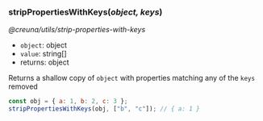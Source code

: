 ### stripPropertiesWithKeys(_object, keys_)

_@creuna/utils/strip-properties-with-keys_

- `object`: object
- `value`: string[]
- returns: object

Returns a shallow copy of `object` with properties matching any of the `keys` removed

```js
const obj = { a: 1, b: 2, c: 3 };
stripPropertiesWithKeys(obj, ["b", "c"]); // { a: 1 }
```

